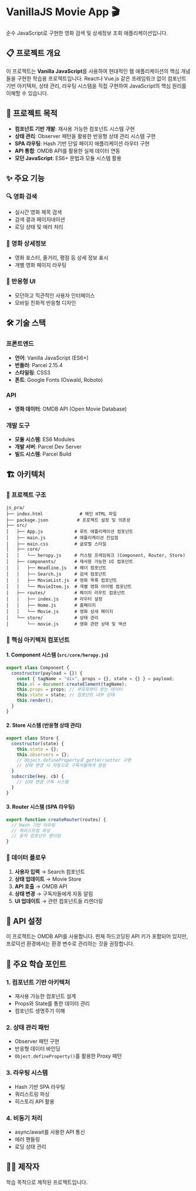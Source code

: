 # VanillaJS Movie App 🎬

순수 JavaScript로 구현한 영화 검색 및 상세정보 조회 애플리케이션입니다.

## 📋 프로젝트 개요

이 프로젝트는 **Vanilla JavaScript**를 사용하여 현대적인 웹 애플리케이션의 핵심 개념들을 구현한 학습용 프로젝트입니다. React나 Vue.js 같은 프레임워크 없이 컴포넌트 기반 아키텍처, 상태 관리, 라우팅 시스템을 직접 구현하여 JavaScript의 핵심 원리를 이해할 수 있습니다.

## 🎯 프로젝트 목적

- **컴포넌트 기반 개발**: 재사용 가능한 컴포넌트 시스템 구현
- **상태 관리**: Observer 패턴을 활용한 반응형 상태 관리 시스템 구현
- **SPA 라우팅**: Hash 기반 단일 페이지 애플리케이션 라우터 구현
- **API 통합**: OMDB API를 활용한 실제 데이터 연동
- **모던 JavaScript**: ES6+ 문법과 모듈 시스템 활용

## ✨ 주요 기능

### 🔍 영화 검색

- 실시간 영화 제목 검색
- 검색 결과 페이지네이션
- 로딩 상태 및 에러 처리

### 📱 영화 상세정보

- 영화 포스터, 줄거리, 평점 등 상세 정보 표시
- 개별 영화 페이지 라우팅

### 🎨 반응형 UI

- 모던하고 직관적인 사용자 인터페이스
- 모바일 친화적 반응형 디자인

## 🛠 기술 스택

### 프론트엔드

- **언어**: Vanilla JavaScript (ES6+)
- **번들러**: Parcel 2.15.4
- **스타일링**: CSS3
- **폰트**: Google Fonts (Oswald, Roboto)

### API

- **영화 데이터**: OMDB API (Open Movie Database)

### 개발 도구

- **모듈 시스템**: ES6 Modules
- **개발 서버**: Parcel Dev Server
- **빌드 시스템**: Parcel Build

## 🏗 아키텍처

### 📁 프로젝트 구조

```
js_pra/
├── index.html              # 메인 HTML 파일
├── package.json           # 프로젝트 설정 및 의존성
├── src/
│   ├── App.js            # 루트 애플리케이션 컴포넌트
│   ├── main.js           # 애플리케이션 진입점
│   ├── main.css          # 글로벌 스타일
│   ├── core/
│   │   └── heropy.js     # 커스텀 프레임워크 (Component, Router, Store)
│   ├── components/       # 재사용 가능한 UI 컴포넌트
│   │   ├── Headline.js   # 헤더 컴포넌트
│   │   ├── Search.js     # 검색 컴포넌트
│   │   ├── MovieList.js  # 영화 목록 컴포넌트
│   │   └── MovieItem.js  # 개별 영화 아이템 컴포넌트
│   ├── routes/           # 페이지 라우트 컴포넌트
│   │   ├── index.js      # 라우터 설정
│   │   ├── Home.js       # 홈페이지
│   │   └── Movie.js      # 영화 상세 페이지
│   └── store/            # 상태 관리
│       └── movie.js      # 영화 관련 상태 및 액션
```

### 🔧 핵심 아키텍처 컴포넌트

#### 1. **Component 시스템** (`src/core/heropy.js`)

```javascript
export class Component {
  constructor(payload = {}) {
    const { tagName = "div", props = {}, state = {} } = payload;
    this.el = document.createElement(tagName);
    this.props = props; // 부모로부터 받는 데이터
    this.state = state; // 컴포넌트 내부 상태
    this.render();
  }
}
```

#### 2. **Store 시스템** (반응형 상태 관리)

```javascript
export class Store {
  constructor(state) {
    this.state = {};
    this.observers = {};
    // Object.defineProperty로 getter/setter 구현
    // 상태 변경 시 자동으로 구독자들에게 알림
  }
  subscribe(key, cb) {
    // 상태 변경 구독 시스템
  }
}
```

#### 3. **Router 시스템** (SPA 라우팅)

```javascript
export function createRouter(routes) {
  // Hash 기반 라우팅
  // 쿼리스트링 파싱
  // 동적 컴포넌트 렌더링
}
```

### 🔄 데이터 플로우

1. **사용자 입력** → Search 컴포넌트
2. **상태 업데이트** → Movie Store
3. **API 호출** → OMDB API
4. **상태 변경** → 구독자들에게 자동 알림
5. **UI 업데이트** → 관련 컴포넌트들 리렌더링

## 🔑 API 설정

이 프로젝트는 OMDB API를 사용합니다. 현재 하드코딩된 API 키가 포함되어 있지만, 프로덕션 환경에서는 환경 변수로 관리하는 것을 권장합니다.

## 🧩 주요 학습 포인트

### 1. **컴포넌트 기반 아키텍처**

- 재사용 가능한 컴포넌트 설계
- Props와 State를 통한 데이터 관리
- 컴포넌트 생명주기 이해

### 2. **상태 관리 패턴**

- Observer 패턴 구현
- 반응형 데이터 바인딩
- `Object.defineProperty()`를 활용한 Proxy 패턴

### 3. **라우팅 시스템**

- Hash 기반 SPA 라우팅
- 쿼리스트링 파싱
- 히스토리 API 활용

### 4. **비동기 처리**

- async/await를 사용한 API 통신
- 에러 핸들링
- 로딩 상태 관리

## 👨‍💻 제작자

학습 목적으로 제작된 프로젝트입니다.
